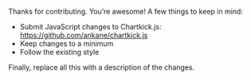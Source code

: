 Thanks for contributing. You’re awesome! A few things to keep in mind:

- Submit JavaScript changes to Chartkick.js: https://github.com/ankane/chartkick.js
- Keep changes to a minimum
- Follow the existing style

Finally, replace all this with a description of the changes.
